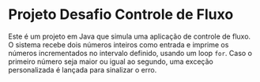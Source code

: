 # Projeto Desafio Controle de Fluxo

Este é um projeto em Java que simula uma aplicação de controle de fluxo. O sistema recebe dois números inteiros como entrada e imprime os números incrementados no intervalo definido, usando um loop `for`. Caso o primeiro número seja maior ou igual ao segundo, uma exceção personalizada é lançada para sinalizar o erro.
